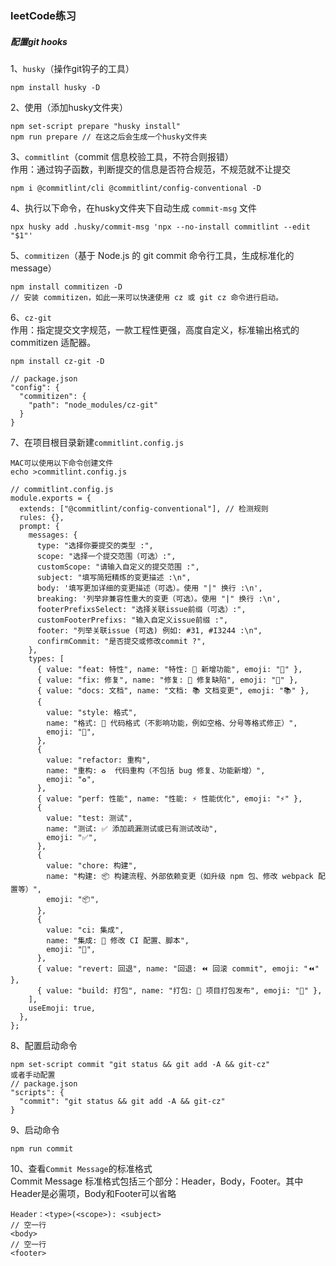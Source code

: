 ### leetCode练习

##### 配置git hooks
1、`husky`（操作git钩子的工具）
```
npm install husky -D
```
2、使用（添加husky文件夹）
```
npm set-script prepare "husky install"
npm run prepare // 在这之后会生成一个husky文件夹
```
3、`commitlint`（commit 信息校验工具，不符合则报错）  
作用：通过钩子函数，判断提交的信息是否符合规范，不规范就不让提交
```
npm i @commitlint/cli @commitlint/config-conventional -D
```
4、执行以下命令，在husky文件夹下自动生成 `commit-msg` 文件
```
npx husky add .husky/commit-msg 'npx --no-install commitlint --edit "$1"'
```
5、`commitizen`（基于 Node.js 的 git commit 命令行工具，生成标准化的 message）
```
npm install commitizen -D
// 安装 commitizen，如此一来可以快速使用 cz 或 git cz 命令进行启动。
```
6、`cz-git`  
作用：指定提交文字规范，一款工程性更强，高度自定义，标准输出格式的 commitizen 适配器。
```
npm install cz-git -D
```
```
// package.json
"config": {
  "commitizen": {
    "path": "node_modules/cz-git"
  }
}
```
7、在项目根目录新建`commitlint.config.js`
```
MAC可以使用以下命令创建文件
echo >commitlint.config.js
```
```
// commitlint.config.js
module.exports = {
  extends: ["@commitlint/config-conventional"], // 检测规则
  rules: {},
  prompt: {
    messages: {
      type: "选择你要提交的类型 :",
      scope: "选择一个提交范围（可选）:",
      customScope: "请输入自定义的提交范围 :",
      subject: "填写简短精炼的变更描述 :\n",
      body: '填写更加详细的变更描述（可选）。使用 "|" 换行 :\n',
      breaking: '列举非兼容性重大的变更（可选）。使用 "|" 换行 :\n',
      footerPrefixsSelect: "选择关联issue前缀（可选）:",
      customFooterPrefixs: "输入自定义issue前缀 :",
      footer: "列举关联issue (可选) 例如: #31, #I3244 :\n",
      confirmCommit: "是否提交或修改commit ?",
    },
    types: [
      { value: "feat: 特性", name: "特性: 🚀 新增功能", emoji: "🚀" },
      { value: "fix: 修复", name: "修复: 🧩 修复缺陷", emoji: "🧩" },
      { value: "docs: 文档", name: "文档: 📚 文档变更", emoji: "📚" },
      {
        value: "style: 格式",
        name: "格式: 🎨 代码格式（不影响功能，例如空格、分号等格式修正）",
        emoji: "🎨",
      },
      {
        value: "refactor: 重构",
        name: "重构: ♻️  代码重构（不包括 bug 修复、功能新增）",
        emoji: "♻️",
      },
      { value: "perf: 性能", name: "性能: ⚡️ 性能优化", emoji: "⚡️" },
      {
        value: "test: 测试",
        name: "测试: ✅ 添加疏漏测试或已有测试改动",
        emoji: "✅",
      },
      {
        value: "chore: 构建",
        name: "构建: 📦️ 构建流程、外部依赖变更（如升级 npm 包、修改 webpack 配置等）",
        emoji: "📦️",
      },
      {
        value: "ci: 集成",
        name: "集成: 🎡 修改 CI 配置、脚本",
        emoji: "🎡",
      },
      { value: "revert: 回退", name: "回退: ⏪️ 回滚 commit", emoji: "⏪️" },
      { value: "build: 打包", name: "打包: 🔨 项目打包发布", emoji: "🔨" },
    ],
    useEmoji: true,
  },
};
```
8、配置启动命令
```
npm set-script commit "git status && git add -A && git-cz"
或者手动配置
// package.json
"scripts": {
  "commit": "git status && git add -A && git-cz"
}
```
9、启动命令
```
npm run commit
```
10、查看`Commit Message`的标准格式  
Commit Message 标准格式包括三个部分：Header，Body，Footer。其中Header是必需项，Body和Footer可以省略
```
Header：<type>(<scope>): <subject>
// 空一行
<body>
// 空一行
<footer>
```